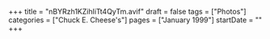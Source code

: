 +++
title = "nBYRzh1KZihIiTt4QyTm.avif"
draft = false
tags = ["Photos"]
categories = ["Chuck E. Cheese's"]
pages = ["January 1999"]
startDate = ""
+++
